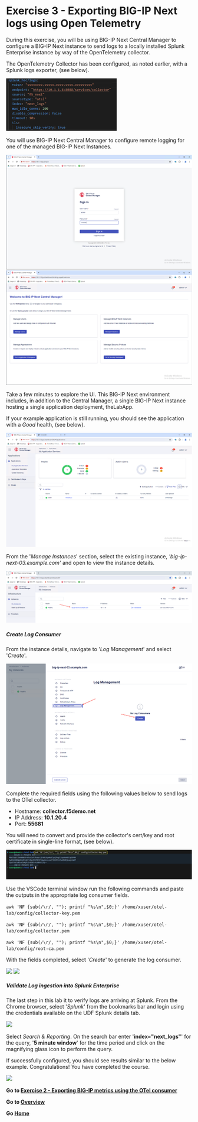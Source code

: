 Exercise 3 - Exporting BIG-IP Next logs using Open Telemetry
============================================================================

During this exercise, you will be using BIG-IP Next Central Manager to configure a BIG-IP Next instance to send logs to a locally installed Splunk Enterprise instance by way of the OpenTelemetry collector.

The OpenTelemetry Collector has been configured, as noted earlier, with a Splunk logs exporter, (see below).  

<img src="../images/Picture26.png" width=300>

You will use BIG-IP Next Central Manager to configure remote logging for one of the managed BIG-IP Next Instances.  

<img src="../images/Picture27.png">

<img src="../images/Picture28.png">

Take a few minutes to explore the UI.  This BIG-IP Next environment includes, in addition to the Central Manager, a single BIG-IP Next instance hosting a single application deployment, theLabApp.  

If your example application is still running, you should see the application with a *Good* health, (see below).

<img src="../images/Picture29.png">

From the '*Manage Instances*' section, select the existing instance, *'big-ip-next-03.example.com'* and open to view the instance details.

<img src="../images/Picture31.png">

##### Create Log Consumer

From the instance details, navigate to '*Log Management*' and select '*Create*'.

<img src="../images/Picture32.png">

Complete the required fields using the following values below to send logs to the OTel collector.
- Hostname: **collector.f5demo.net**
- IP Address: **10.1.20.4**
- Port: **55681**

You will need to convert and provide the collector's cert/key and root certificate in single-line format, (see below).  

<img src="../images/Picture30.png">

Use the VSCode terminal window run the following commands and paste the outputs in the appropriate log consumer fields.

```awk 'NF {sub(/\r/, ""); printf "%s\n",$0;}' /home/xuser/otel-lab/config/collector-key.pem```

```awk 'NF {sub(/\r/, ""); printf "%s\n",$0;}' /home/xuser/otel-lab/config/collector.pem``` 

```awk 'NF {sub(/\r/, ""); printf "%s\n",$0;}' /home/xuser/otel-lab/config/root-ca.pem``` 

With the fields completed, select '*Create*' to generate the log consumer.

<img src="../images/Picture33.png">

<img src="../images/Picture34.png">

##### Validate Log ingestion into Splunk Enterprise

The last step in this lab it to verify logs are arriving at Splunk.  From the Chrome browser, select '*Splunk*' from the bookmarks bar and login using the credentials available on the UDF Splunk details tab.

<img src="../images/Picture35.png">

Select *Search & Reporting*.  On the search bar enter '**index="next_logs"**' for the query, '**5 minute window**' for the time period and click on the magnifying glass icon to perform the query.

If successfully configured, you should see results similar to the below example.  Congratulations!  You have completed the course.

<img src="../images/Picture36.png">

**Go to [Exercise 2 - Exporting BIG-IP metrics using the OTel consumer](ex2.md)**

**Go to [Overview](overview.md)**

**Go [Home](https://github.com/f5businessdevelopment/bdOtelLab)**
